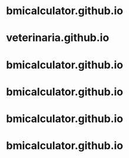# bmicalculator.github.io
# veterinaria.github.io
# bmicalculator.github.io
# bmicalculator.github.io
# bmicalculator.github.io
# bmicalculator.github.io
